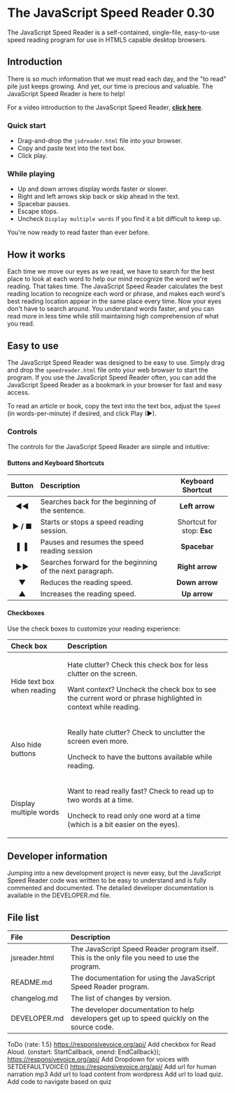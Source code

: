 # The JavaScript Speed Reader 0.30

The JavaScript Speed Reader is a self-contained, single-file, easy-to-use speed reading program for use in HTML5 capable desktop browsers.

## Introduction

There is so much information that we must read each day, and the "to read" pile just keeps growing. And yet, our time is precious and valuable. The JavaScript Speed Reader is here to help!

For a video introduction to the JavaScript Speed Reader, **[click here](https://youtu.be/MdPaGncIUjg)**.

### Quick start
 
* Drag-and-drop the `jsdreader.html` file into your browser.
* Copy and paste text into the text box.
* Click play.  

### While playing

* Up and down arrows display words faster or slower.
* Right and left arrows skip back or skip ahead in the text.
* Spacebar pauses.
* Escape stops.
* Uncheck `Display multiple words` if you find it a bit difficult to keep up.

You're now ready to read faster than ever before.

## How it works

Each time we move our eyes as we read, we have to search for the best place to look at each word to help our mind recognize the word we're reading. That takes time. The JavaScript Speed Reader calculates the best reading location to recognize each word or phrase, and makes each word's best reading location appear in the same place every time. Now your eyes don't have to search around. You understand words faster, and you can read more in less time while still maintaining high comprehension of what you read.

## Easy to use

The JavaScript Speed Reader was designed to be easy to use. Simply drag and drop the `speedreader.html` file onto your web browser to start the program. If you use the JavaScript Speed Reader often, you can add the JavaScript Speed Reader as a bookmark in your browser for fast and easy access.

To read an article or book, copy the text into the text box, adjust the `Speed` (in words-per-minute) if desired, and click Play (&#x25ba;).

### Controls

The controls for the JavaScript Speed Reader are simple and intuitive:

#### Buttons and Keyboard Shortcuts

| Button | Description | Keyboard Shortcut
|:-:|:--|:-:|
|**&#x25c4;&#x25c4;** | Searches back for the beginning of the sentence. | **Left arrow**
| **&#x25ba; / &#x25a0;** | Starts or stops a speed reading session. | Shortcut for stop: **Esc**
| **&#x258c;&#x2590;** | Pauses and resumes the speed reading session | **Spacebar**
| **&#x25ba;&#x25ba;** | Searches forward for the beginning of the next paragraph. | **Right arrow**
| **&#x25bc;** | Reduces the reading speed. | **Down arrow**
| **&#x25b2;** | Increases the reading speed. | **Up arrow**

#### Checkboxes

Use the check boxes to customize your reading experience:

| Check box | Description |
|:--|:--|
| Hide text box when reading | <p>Hate clutter? Check this check box for less clutter on the screen.</p><p>Want context? Uncheck the check box to see the current word or phrase highlighted in context while reading.</p> |
| Also hide buttons | <p>Really hate clutter? Check to unclutter the screen even more.</p><p>Uncheck to have the buttons available while reading.</p> |
| Display multiple words | <p>Want to read really fast? Check to read up to two words at a time.</p><p>Uncheck to read only one word at a time (which is a bit easier on the eyes).</p> |

## Developer information

Jumping into a new development project is never easy, but the JavaScript Speed Reader code was written to be easy to understand and is fully commented and documented. The detailed developer documentation is available in the DEVELOPER.md file.

## File list

| File | Description |
|:--|:--|
| jsreader.html | The JavaScript Speed Reader program itself. This is the only file you need to use the program.
| README.md | The documentation for using the JavaScript Speed Reader program. |
| changelog.md | The list of changes by version. |
| DEVELOPER.md | The developer documentation to help developers get up to speed quickly on the source code. |

ToDo
{rate: 1.5}  https://responsivevoice.org/api/
Add checkbox for Read Aloud. 
{onstart: StartCallback, onend: EndCallback});  https://responsivevoice.org/api/
Add Dropdown for voices with SETDEFAULTVOICE()  https://responsivevoice.org/api/
Add url for human narration mp3
Add url to load content from wordpress 
Add url to load quiz. 
Add code to navigate based on quiz


